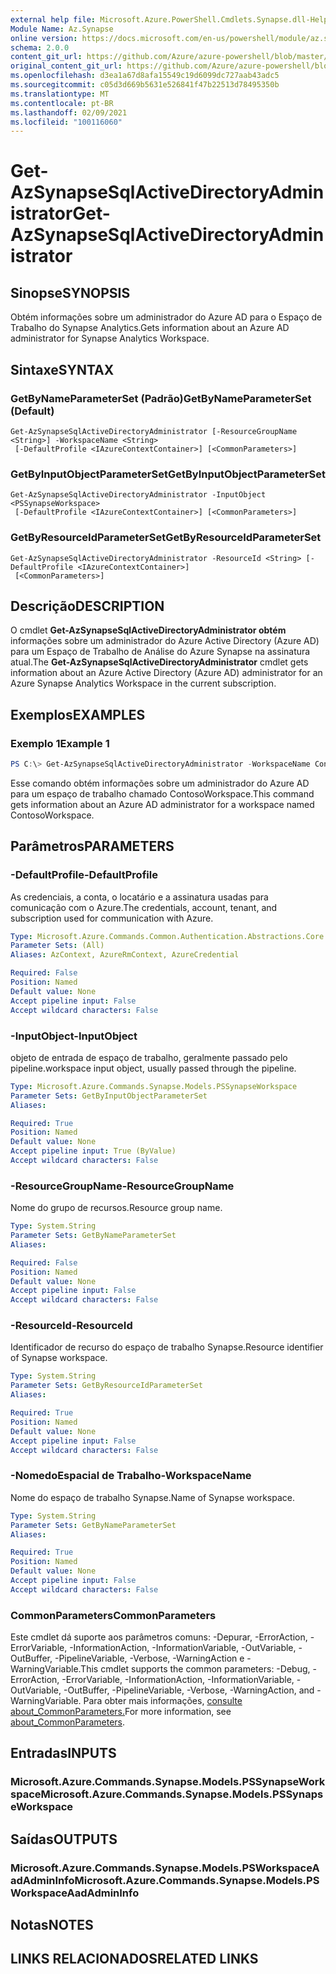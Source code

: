 ```yaml
---
external help file: Microsoft.Azure.PowerShell.Cmdlets.Synapse.dll-Help.xml
Module Name: Az.Synapse
online version: https://docs.microsoft.com/en-us/powershell/module/az.synapse/get-azsynapsesqlactivedirectoryadministrator
schema: 2.0.0
content_git_url: https://github.com/Azure/azure-powershell/blob/master/src/Synapse/Synapse/help/Get-AzSynapseSqlActiveDirectoryAdministrator.md
original_content_git_url: https://github.com/Azure/azure-powershell/blob/master/src/Synapse/Synapse/help/Get-AzSynapseSqlActiveDirectoryAdministrator.md
ms.openlocfilehash: d3ea1a67d8afa15549c19d6099dc727aab43adc5
ms.sourcegitcommit: c05d3d669b5631e526841f47b22513d78495350b
ms.translationtype: MT
ms.contentlocale: pt-BR
ms.lasthandoff: 02/09/2021
ms.locfileid: "100116060"
---
```

# <span data-ttu-id="1f0fe-101">Get-AzSynapseSqlActiveDirectoryAdministrator</span><span class="sxs-lookup"><span data-stu-id="1f0fe-101">Get-AzSynapseSqlActiveDirectoryAdministrator</span></span>

## <span data-ttu-id="1f0fe-102">Sinopse</span><span class="sxs-lookup"><span data-stu-id="1f0fe-102">SYNOPSIS</span></span>
<span data-ttu-id="1f0fe-103">Obtém informações sobre um administrador do Azure AD para o Espaço de Trabalho do Synapse Analytics.</span><span class="sxs-lookup"><span data-stu-id="1f0fe-103">Gets information about an Azure AD administrator for Synapse Analytics Workspace.</span></span>

## <span data-ttu-id="1f0fe-104">Sintaxe</span><span class="sxs-lookup"><span data-stu-id="1f0fe-104">SYNTAX</span></span>

### <span data-ttu-id="1f0fe-105">GetByNameParameterSet (Padrão)</span><span class="sxs-lookup"><span data-stu-id="1f0fe-105">GetByNameParameterSet (Default)</span></span>
```
Get-AzSynapseSqlActiveDirectoryAdministrator [-ResourceGroupName <String>] -WorkspaceName <String>
 [-DefaultProfile <IAzureContextContainer>] [<CommonParameters>]
```

### <span data-ttu-id="1f0fe-106">GetByInputObjectParameterSet</span><span class="sxs-lookup"><span data-stu-id="1f0fe-106">GetByInputObjectParameterSet</span></span>
```
Get-AzSynapseSqlActiveDirectoryAdministrator -InputObject <PSSynapseWorkspace>
 [-DefaultProfile <IAzureContextContainer>] [<CommonParameters>]
```

### <span data-ttu-id="1f0fe-107">GetByResourceIdParameterSet</span><span class="sxs-lookup"><span data-stu-id="1f0fe-107">GetByResourceIdParameterSet</span></span>
```
Get-AzSynapseSqlActiveDirectoryAdministrator -ResourceId <String> [-DefaultProfile <IAzureContextContainer>]
 [<CommonParameters>]
```

## <span data-ttu-id="1f0fe-108">Descrição</span><span class="sxs-lookup"><span data-stu-id="1f0fe-108">DESCRIPTION</span></span>
<span data-ttu-id="1f0fe-109">O cmdlet **Get-AzSynapseSqlActiveDirectoryAdministrator obtém** informações sobre um administrador do Azure Active Directory (Azure AD) para um Espaço de Trabalho de Análise do Azure Synapse na assinatura atual.</span><span class="sxs-lookup"><span data-stu-id="1f0fe-109">The **Get-AzSynapseSqlActiveDirectoryAdministrator** cmdlet gets information about an Azure Active Directory (Azure AD) administrator for an Azure Synapse Analytics Workspace in the current subscription.</span></span>

## <span data-ttu-id="1f0fe-110">Exemplos</span><span class="sxs-lookup"><span data-stu-id="1f0fe-110">EXAMPLES</span></span>

### <span data-ttu-id="1f0fe-111">Exemplo 1</span><span class="sxs-lookup"><span data-stu-id="1f0fe-111">Example 1</span></span>
```powershell
PS C:\> Get-AzSynapseSqlActiveDirectoryAdministrator -WorkspaceName ContosoWorkspace
```

<span data-ttu-id="1f0fe-112">Esse comando obtém informações sobre um administrador do Azure AD para um espaço de trabalho chamado ContosoWorkspace.</span><span class="sxs-lookup"><span data-stu-id="1f0fe-112">This command gets information about an Azure AD administrator for a workspace named ContosoWorkspace.</span></span>

## <span data-ttu-id="1f0fe-113">Parâmetros</span><span class="sxs-lookup"><span data-stu-id="1f0fe-113">PARAMETERS</span></span>

### <span data-ttu-id="1f0fe-114">-DefaultProfile</span><span class="sxs-lookup"><span data-stu-id="1f0fe-114">-DefaultProfile</span></span>
<span data-ttu-id="1f0fe-115">As credenciais, a conta, o locatário e a assinatura usadas para comunicação com o Azure.</span><span class="sxs-lookup"><span data-stu-id="1f0fe-115">The credentials, account, tenant, and subscription used for communication with Azure.</span></span>

```yaml
Type: Microsoft.Azure.Commands.Common.Authentication.Abstractions.Core.IAzureContextContainer
Parameter Sets: (All)
Aliases: AzContext, AzureRmContext, AzureCredential

Required: False
Position: Named
Default value: None
Accept pipeline input: False
Accept wildcard characters: False
```

### <span data-ttu-id="1f0fe-116">-InputObject</span><span class="sxs-lookup"><span data-stu-id="1f0fe-116">-InputObject</span></span>
<span data-ttu-id="1f0fe-117">objeto de entrada de espaço de trabalho, geralmente passado pelo pipeline.</span><span class="sxs-lookup"><span data-stu-id="1f0fe-117">workspace input object, usually passed through the pipeline.</span></span>

```yaml
Type: Microsoft.Azure.Commands.Synapse.Models.PSSynapseWorkspace
Parameter Sets: GetByInputObjectParameterSet
Aliases:

Required: True
Position: Named
Default value: None
Accept pipeline input: True (ByValue)
Accept wildcard characters: False
```

### <span data-ttu-id="1f0fe-118">-ResourceGroupName</span><span class="sxs-lookup"><span data-stu-id="1f0fe-118">-ResourceGroupName</span></span>
<span data-ttu-id="1f0fe-119">Nome do grupo de recursos.</span><span class="sxs-lookup"><span data-stu-id="1f0fe-119">Resource group name.</span></span>

```yaml
Type: System.String
Parameter Sets: GetByNameParameterSet
Aliases:

Required: False
Position: Named
Default value: None
Accept pipeline input: False
Accept wildcard characters: False
```

### <span data-ttu-id="1f0fe-120">-ResourceId</span><span class="sxs-lookup"><span data-stu-id="1f0fe-120">-ResourceId</span></span>
<span data-ttu-id="1f0fe-121">Identificador de recurso do espaço de trabalho Synapse.</span><span class="sxs-lookup"><span data-stu-id="1f0fe-121">Resource identifier of Synapse workspace.</span></span>

```yaml
Type: System.String
Parameter Sets: GetByResourceIdParameterSet
Aliases:

Required: True
Position: Named
Default value: None
Accept pipeline input: False
Accept wildcard characters: False
```

### <span data-ttu-id="1f0fe-122">-NomedoEspacial de Trabalho</span><span class="sxs-lookup"><span data-stu-id="1f0fe-122">-WorkspaceName</span></span>
<span data-ttu-id="1f0fe-123">Nome do espaço de trabalho Synapse.</span><span class="sxs-lookup"><span data-stu-id="1f0fe-123">Name of Synapse workspace.</span></span>

```yaml
Type: System.String
Parameter Sets: GetByNameParameterSet
Aliases:

Required: True
Position: Named
Default value: None
Accept pipeline input: False
Accept wildcard characters: False
```

### <span data-ttu-id="1f0fe-124">CommonParameters</span><span class="sxs-lookup"><span data-stu-id="1f0fe-124">CommonParameters</span></span>
<span data-ttu-id="1f0fe-125">Este cmdlet dá suporte aos parâmetros comuns: -Depurar, -ErrorAction, -ErrorVariable, -InformationAction, -InformationVariable, -OutVariable, -OutBuffer, -PipelineVariable, -Verbose, -WarningAction e -WarningVariable.</span><span class="sxs-lookup"><span data-stu-id="1f0fe-125">This cmdlet supports the common parameters: -Debug, -ErrorAction, -ErrorVariable, -InformationAction, -InformationVariable, -OutVariable, -OutBuffer, -PipelineVariable, -Verbose, -WarningAction, and -WarningVariable.</span></span> <span data-ttu-id="1f0fe-126">Para obter mais informações, [consulte about_CommonParameters.](http://go.microsoft.com/fwlink/?LinkID=113216)</span><span class="sxs-lookup"><span data-stu-id="1f0fe-126">For more information, see [about_CommonParameters](http://go.microsoft.com/fwlink/?LinkID=113216).</span></span>

## <span data-ttu-id="1f0fe-127">Entradas</span><span class="sxs-lookup"><span data-stu-id="1f0fe-127">INPUTS</span></span>

### <span data-ttu-id="1f0fe-128">Microsoft.Azure.Commands.Synapse.Models.PSSynapseWorkspace</span><span class="sxs-lookup"><span data-stu-id="1f0fe-128">Microsoft.Azure.Commands.Synapse.Models.PSSynapseWorkspace</span></span>

## <span data-ttu-id="1f0fe-129">Saídas</span><span class="sxs-lookup"><span data-stu-id="1f0fe-129">OUTPUTS</span></span>

### <span data-ttu-id="1f0fe-130">Microsoft.Azure.Commands.Synapse.Models.PSWorkspaceAadAdminInfo</span><span class="sxs-lookup"><span data-stu-id="1f0fe-130">Microsoft.Azure.Commands.Synapse.Models.PSWorkspaceAadAdminInfo</span></span>

## <span data-ttu-id="1f0fe-131">Notas</span><span class="sxs-lookup"><span data-stu-id="1f0fe-131">NOTES</span></span>

## <span data-ttu-id="1f0fe-132">LINKS RELACIONADOS</span><span class="sxs-lookup"><span data-stu-id="1f0fe-132">RELATED LINKS</span></span>
